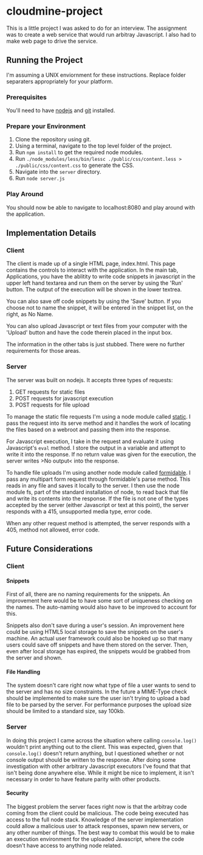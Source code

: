 # cloudmine-project #
This is a little project I was asked to do for an interview. The assignment was to create a web service that would run arbitray Javascript. I also had to make web page to drive the service.

## Running the Project ##
I'm assuming a UNIX enviornment for these instructions. Replace folder separaters appropriately for your platform.

### Prerequisites ###
You'll need to have [nodejs](http://nodejs.org) and [git](http://git-scm.com/) installed.

### Prepare your Environment ###
1. Clone the repository using git.
2. Using a terminal, navigate to the top level folder of the project.
3. Run `npm install` to get the required node modules.
4. Run `./node_modules/less/bin/lessc ./public/css/content.less > ./public/css/content.css` to generate the CSS.
5. Navigate into the `server` directory.
6. Run `node server.js`

### Play Around ###
You should now be able to navigate to localhost:8080 and play around with the application.

## Implementation Details ##

### Client ###
The client is made up of a single HTML page, index.html. This page contains the controls to interact with the application. In the main tab, Applications, you have the ablitity to write code snippets in javascript in the upper left hand textarea and run them on the server by using the 'Run' button. The output of the execution will be shown in the lower textrea. 

You can also save off code snippets by using the 'Save' button. If you choose not to name the snippet, it will be entered in the snippet list, on the right, as No Name.

You can also upload Javascript or text files from your computer with the 'Upload' button and have the code therein placed in the input box.

The information in the other tabs is just stubbed. There were no further requirements for those areas.

### Server ###
The server was built on nodejs. It accepts three types of requests:

1. GET requests for static files
2. POST requests for javascript execution
3. POST requests for file upload

To manage the static file requests I'm using a node module called [static](https://github.com/cloudhead/node-static). I pass the request into its serve method and it handles the work of locating the files based on a webroot and passing them into the response.

For Javascript execution, I take in the request and evaluate it using Javascript's `eval` method. I store the output in a variable and attempt to write it into the response. If no return value was given for the execution, the server writes &gt;No output&lt; into the response.

To handle file uploads I'm using another node module called [formidable](https://github.com/felixge/node-formidable). I pass any multipart form request through formidable's parse method. This reads in any file and saves it locally to the server. I then use the node module fs, part of the standard installation of node, to read back that file and write its contents into the response. If the file is not one of the types accepted by the server (either Javascript or text at this point), the server responds with a 415, unsupported media type, error code.

When any other request method is attempted, the server responds with a 405, method not allowed, error code.

## Future Considerations ##

### Client ###

#### Snippets ####
First of all, there are no naming requirements for the snippets. An improvement here would be to have some sort of uniqueness checking on the names. The auto-naming would also have to be improved to account for this.

Snippets also don't save during a user's session. An improvement here could be using HTML5 local storage to save the snippets on the user's machine. An actual user framework could also be hooked up so that many users could save off snippets and have them stored on the server. Then, even after local storage has expired, the snippets would be grabbed from the server and shown.

#### File Handling ####
The system doesn't care right now what type of file a user wants to send to the server and has no size constraints. In the future a MIME-Type check should be implemented to make sure the user isn't trying to upload a bad file to be parsed by the server. For performance purposes the upload size should be limited to a standard size, say 100kb.

### Server ###
In doing this project I came across the situation where calling `console.log()` wouldn't print anything out to the client. This was expected, given that `console.log()` doesn't return anything, but I questioned whether or not console output should be written to the response. After doing some investigation with other arbitrary Javascript executors I've found that that isn't being done anywhere else. While it might be nice to implement, it isn't necessary in order to have feature parity with other products.

#### Security ####
The biggest problem the server faces right now is that the arbitray code coming from the client could be malicious. The code being executed has access to the full node stack. Knowledge of the server implementation could allow a malicious user to attack responses, spawn new servers, or any other number of things. The best way to combat this would be to make an execution environment for the uploaded Javascript, where the code doesn't have access to anything node related.